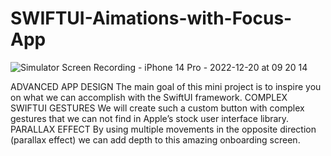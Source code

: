 # SWIFTUI-Aimations-with-Focus-App

![Simulator Screen Recording - iPhone 14 Pro - 2022-12-20 at 09 20 14](https://user-images.githubusercontent.com/19324077/208580109-2416b9be-1d61-4b3f-bf48-8a30b4f77da6.gif)


ADVANCED APP DESIGN
The main goal of this mini project is to inspire you on what we can accomplish with the SwiftUI framework.
COMPLEX SWIFTUI GESTURES
We will create such a custom button with complex gestures that we can not find in Apple’s stock user interface library.
PARALLAX EFFECT
By using multiple movements in the opposite direction (parallax effect) we can add depth to this amazing onboarding screen.
